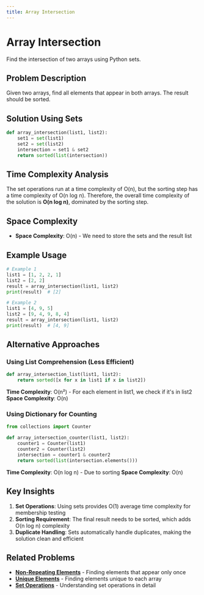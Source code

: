 ```yaml
---
title: Array Intersection
---
```

# Array Intersection

Find the intersection of two arrays using Python sets.

## Problem Description

Given two arrays, find all elements that appear in both arrays. The result should be sorted.

## Solution Using Sets

```python
def array_intersection(list1, list2):
    set1 = set(list1)
    set2 = set(list2)
    intersection = set1 & set2
    return sorted(list(intersection))
```

## Time Complexity Analysis

The set operations run at a time complexity of O(n), but the sorting step has a time complexity of O(n log n). Therefore, the overall time complexity of the solution is **O(n log n)**, dominated by the sorting step.

## Space Complexity

- **Space Complexity**: O(n) - We need to store the sets and the result list

## Example Usage

```python
# Example 1
list1 = [1, 2, 2, 1]
list2 = [2, 2]
result = array_intersection(list1, list2)
print(result)  # [2]

# Example 2
list1 = [4, 9, 5]
list2 = [9, 4, 9, 8, 4]
result = array_intersection(list1, list2)
print(result)  # [4, 9]
```

## Alternative Approaches

### Using List Comprehension (Less Efficient)

```python
def array_intersection_list(list1, list2):
    return sorted([x for x in list1 if x in list2])
```

**Time Complexity**: O(n²) - For each element in list1, we check if it's in list2
**Space Complexity**: O(n)

### Using Dictionary for Counting

```python
from collections import Counter

def array_intersection_counter(list1, list2):
    counter1 = Counter(list1)
    counter2 = Counter(list2)
    intersection = counter1 & counter2
    return sorted(list(intersection.elements()))
```

**Time Complexity**: O(n log n) - Due to sorting
**Space Complexity**: O(n)

## Key Insights

1. **Set Operations**: Using sets provides O(1) average time complexity for membership testing
2. **Sorting Requirement**: The final result needs to be sorted, which adds O(n log n) complexity
3. **Duplicate Handling**: Sets automatically handle duplicates, making the solution clean and efficient

## Related Problems

- **[Non-Repeating Elements](Non_Repeating_Elements.md)** - Finding elements that appear only once
- **[Unique Elements](Unique_Elements.md)** - Finding elements unique to each array
- **[Set Operations](../../Data_Structures/Hash_Tables/Python_Set_Operations.md)** - Understanding set operations in detail
